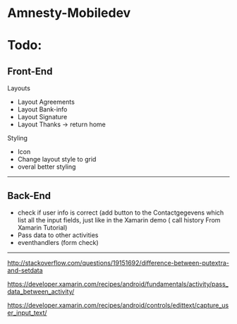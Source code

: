 # Amnesty-Mobiledev


# Todo: #
## Front-End ##
Layouts

- Layout Agreements
- Layout Bank-info
- Layout Signature
- Layout Thanks -> return home

Styling

- Icon
- Change layout style to grid
- overal better styling

----------

## Back-End ##



-  check if user info is correct (add button to the Contactgegevens which list all the input fields, just like in the Xamarin demo ( call history From Xamarin Tutorial)
-  Pass data to other activities
-  eventhandlers (form check)



----------

http://stackoverflow.com/questions/19151692/difference-between-putextra-and-setdata

https://developer.xamarin.com/recipes/android/fundamentals/activity/pass_data_between_activity/

https://developer.xamarin.com/recipes/android/controls/edittext/capture_user_input_text/

